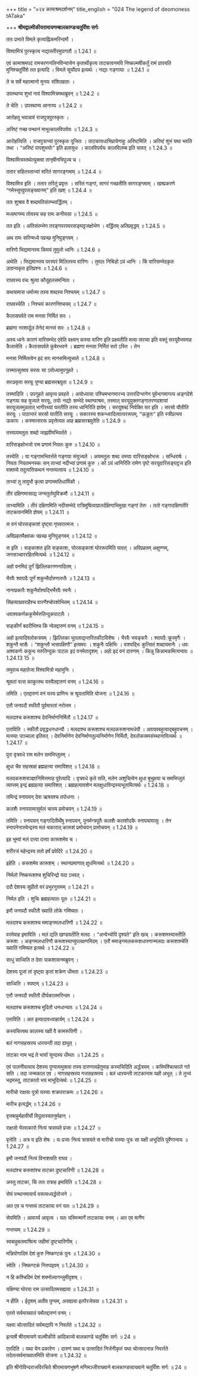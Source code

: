 +++
title = "०२४ कामाश्रमदर्शनम्"
title_english = "024 The legend of deomoness tATaka"

+++
**श्रीमद्वाल्मीकीयरामायणम्बालकाण्डःचतुर्विंशः सर्गः**

ततः प्रभाते विमले कृत्वाह्निकमरिन्दमौ ।

विश्वामित्रं पुरस्कृत्य नद्यास्तीरमुपागतौ ॥ 1.24.1 ॥

एवं कामाश्रमपदं रामचरणनलिनविन्यासेन कृतार्थीकृत्य ताटकावनमपि निष्कल्मषीकर्तुं रामं प्रापयति मुनिश्चतुर्विंशे तत इत्यादि । विमले सूर्योदय इत्यर्थः । नद्याः गङ्गायाः ॥ 1.24.1 ॥

ते च सर्वे महात्मानो मुनयः संशितव्रताः ।

उपस्थाप्य शुभां नावं विश्वामित्रमथाब्रुवन् ॥ 1.24.2 ॥

ते चेति । उपस्थाप्य आनाय्य ॥ 1.24.2 ॥

आरोहतु भवान्नावं राजपुत्रपुरस्कृतः ।

अरिष्टं गच्छ पन्थानं माभूत्कालविपर्ययः ॥ 1.24.3 ॥

आरोहत्विति । राजपुत्राभ्यां पुरस्कृतः पूजितः । ताटकावधाभिप्रायेणाहुः अरिष्टमिति । अरिष्टं शुभं यथा भवति तथा । “अरिष्टं पापशुभयोः” इति हलायुधः । कालविपर्ययः कालविलम्ब इति यावत् ॥ 1.24.3 ॥

विश्वामित्रस्तथेत्युक्त्वा तानृषीनभिपूज्य च ।

ततार सहितस्ताभ्यां सरितं सागरङ्गमाम् ॥ 1.24.4 ॥

विश्वामित्र इति । ततार तरितुं प्रवृत्तः । सरितं गङ्गां, सागरं गच्छतीति सागरङ्गमाम् । खश्प्रकरणे “गमेस्सुप्युपसङ्ख्यानम्” इति खश् ॥ 1.24.4 ॥

ततः शुश्राव वै शब्दमतिसंरम्भवर्द्धितम् ।

मध्यमागम्य तोयस्य सह रामः कनीयसा ॥ 1.24.5 ॥

तत इति । अतिसंरम्भेण तरङ्गपरस्परसङ्घट्टजक्षोभेण । वर्द्धितम् अतिप्रवृद्धम् ॥ 1.24.5 ॥

अथ रामः सरिन्मध्ये पप्रच्छ मुनिपुङ्गवम् ।

वारिणो भिद्यमानस्य किमयं तुमुलो ध्वनिः ॥ 1.24.6 ॥

अथेति । भिद्यमानस्य परस्परं मिलितस्य वारिणः । तुमलः निबिडो ऽयं ध्वनिः । किं वारिसम्भेदकृतः उतान्यकृत इतिप्रश्नः ॥ 1.24.6 ॥

राघवस्य वचः श्रुत्वा कौतूहलसमन्वितः ।

कथयामास धर्मात्मा तस्य शब्दस्य निश्चयम् ॥ 1.24.7 ॥

राघवस्येति । निश्चयं कारणनिश्चयम् ॥ 1.24.7 ॥

कैलासपर्वते राम मनसा निर्मितं सरः ।

ब्रह्मणा नरशार्दूल तेनेदं मानसं सरः ॥ 1.24.8 ॥

अस्य ध्वनेः कारणं वारिसम्भेद एवेति वक्ष्यन् कस्या वारिण इति प्रक्ष्यतीति मत्वा सरय्वा इति वक्तुं सरयूवैभवमाह कैलासेति । कैलासपर्वते कुबेरभवने । ब्रह्मणा मनसा निर्मितं सरो ऽस्ति । तेन

मनसा निर्मितत्वेन इदं सरः मानसमित्युच्यते ॥ 1.24.8 ॥

तस्मात्सुस्राव सरसः सा ऽयोध्यामुपगूहते ।

सरःप्रवृत्ता सरयूः पुण्या ब्रह्मसरश्च्युता ॥ 1.24.9 ॥

तस्मादिति । उपगूहते आवृत्य प्रवहते । अयोध्यायाः पश्चिमभागमारभ्य उत्तरदिग्भागेन पूर्वभागमागत्य अङ्गदेशे गङ्गया सह युज्यते सरयूः, तयोः नद्योः सम्भेदे स्थाण्वाश्रमः, तस्मात् सरयूयुक्तगङ्गातरणदशायां सरयूजलमुन्नतात् भागीरथ्यां पततीति तस्य ध्वनिरिति ज्ञयेम् । सरयूशब्दं निर्वक्ति सर इति । सरसो यौतीति सरयूः । पाठान्तरं सरसो यातीति सरयूः । सकारस्य शकन्ध्वादित्वात्पररूपम्, “ऊङुतः” इति स्त्रीप्रत्यय ऊकारः । कस्मात्सरसः प्रवृत्तेत्यत आह ब्रह्मसरश्च्युतेति ॥ 1.24.9 ॥

तस्यायमतुलः शब्दो जाह्नवीमभिवर्तते ।

वारिसङ्क्षोभजो राम प्रणामं नियतः कुरु ॥ 1.24.10 ॥

तस्येति । या गङ्गामभिवर्त्तते गङ्गया संयुज्यते । अयमतुलः शब्दः तस्याः वारिसङ्क्षोभजः । सन्धिरार्षः । नियतः नियतमनस्कः सन् ताभ्यां नदीभ्यां प्रणामं कुरु । को ऽयं ध्वनिरिति रामेण पृष्टे सरयूवारिसङ्घट्टज इति वक्तव्ये तदुत्पत्तिकथनं नन्तव्यत्वाय ॥ 1.24.10 ॥

ताभ्यां तु तावुभौ कृत्वा प्रणाममतिधार्मिकौ ।

तीरं दक्षिणमासाद्य जग्मतुर्लघुविक्रमौ ॥ 1.24.11 ॥

ताभ्यामिति । तीरं दक्षिणमिति नदीसम्भेदे रात्रिमुषित्वाप्रातर्दक्षिणाभिमुखा गङ्गां तेरुः । ततो गङ्गादक्षिणतीरे ताटकावनमिति ज्ञेयम् ॥ 1.24.11 ॥

स वनं घोरसङ्काशं दृष्ट्वा नृपवरात्मजः ।

अविप्रहतमैक्ष्वाकः पप्रच्छ मुनिपुङ्गवम् ॥ 1.24.12 ॥

स इति । सङ्काशत इति सङ्काशः, घोरसङ्काशं घोररूपमिति यावत् । अविप्रहतम् अक्षुण्णम्, जनसञ्चाररहितमित्यर्थः ॥ 1.24.12 ॥

अहो वनमिदं दुर्गं झिल्लिकागणनादितम् ।

भैरवैः श्वापदैः पूर्णं शकुन्तैर्दारुणारुतैः ॥ 1.24.13 ॥

नानाप्रकारैः शकुनैर्वाश्यद्भिर्भैरवैः स्वनैः ।

सिंहव्याघ्रवराहैश्च वारणैश्चोपशोभितम् ॥ 1.24.14 ॥

धवाश्वकर्णककुभैर्मरुतिन्दुकपाटलैः ।

सङ्कीर्णं बदरीभिश्च किं न्वेतद्दारुणं वनम् ॥ 1.24.15 ॥

अहो इत्यादिश्लोकत्रयम् । झिल्लिका भूतलाद्यन्तरितकीटविशेषः । भैरवैः भयङ्करैः । श्वापदैः क्रूरमृगैः । शकुन्तै भासैः । “शकुन्तौ भासपक्षिणौ” इत्यमरः । शकुनैः पक्षिभिः । वाश्यद्भिः कुत्सितं शब्दायमानैः । धवः अश्वकर्णः ककुभः मरुतिन्दुकः पाटलः इदं वनमेतादृशम् । अहो इदं वनं दारुणम् । किन्नु किन्नामकमित्यन्वयः ॥ 1.24.13 15 ॥

तमुवाच महातेजा विश्वामित्रो महामुनिः ।

श्रूयतां वत्स काकुत्स्थ यस्यैतद्दारुणं वनम् ॥ 1.24.16 ॥

तमिति । एतद्दारुणं वनं यस्य प्राणिनः स श्रूयतामिति योजना ॥ 1.24.16 ॥

एतौ जनपदौ स्फीतौ पूर्वमास्तां नरोत्तम ।

मलदाश्च करूशाश्च देवनिर्माणनिर्मितौ ॥ 1.24.17 ॥

एताविति । स्फीतौ प्रवृद्धधनधान्यौ । मलदाश्च करूशाश्च मलदकरूशनामधेयौ । अवयवबहुत्वाद्बहुवचनम् । मत्स्याः पाञ्चाला इतिवत् । देवनिर्माणेन देवनिर्माणतुल्यनिर्माणेन निर्मितौ, देवलोकसमसंस्थानावित्यर्थः ॥ 1.24.17 ॥

पुरा वृत्रवधे राम मलेन समभिप्लुतम् ।

क्षुधा चैव सहस्राक्षं ब्रह्महत्या समाविशत् ॥ 1.24.18 ॥

मलदकरूशसञ्ज्ञानिमित्तमाह पुरेत्यादि । वृत्रवधे कृते सति, मलेन अशुचित्वेन क्षुधा बुभुक्षया च समभिप्लुतं व्याप्तम् इन्द्रं ब्रह्महत्या समाविशत् । ब्रह्महत्यावशेन मलक्षुधाविन्द्रस्याभूतामित्यर्थः ॥ 1.24.18 ॥

तमिन्द्रं स्नापयन् देवा ऋषयश्च तपोधनाः ।

कलशैः स्नापयामासुर्मलं चास्य प्रमोचयन् ॥ 1.24.19 ॥

तमिति । स्नापयन् गङ्गादितीर्थेषु स्नापयन्, पुनर्मन्त्रपूतैः कलशैः कलशोदकैः स्नापयामासुः । तेन स्नापनेनास्येन्द्रस्य मलं चकारात् कारूशं प्रमोचयन् प्रामोचयन् ॥ 1.24.19 ॥

इह भूम्यां मलं दत्त्वा दत्त्वा कारूशमेव च ।

शरीरजं महेन्द्रस्य ततो हर्षं प्रपेदिरे ॥ 1.24.20 ॥

इहेति । करूशमेव कारूशम् । स्थानप्रमाणात् क्षुधमित्यर्थः ॥ 1.24.20 ॥

निर्मलो निष्करूशश्च शुचिरिन्द्रो यदा ऽभवत् ।

ददौ देशस्य सुप्रीतो वरं प्रभुरनुत्तमम् ॥ 1.24.21 ॥

निर्मल इति । शुचिः ब्रह्महत्यातः पूतः ॥ 1.24.21 ॥

इमौ जनपदौ स्फीतौ ख्यातिं लोके गमिष्यतः ।

मलदाश्च करूशाश्च ममाङ्गमलधारिणौ ॥ 1.24.22 ॥

वरमेवाह इमाविति । मलं द्यति खण्डयतीति मलदः । “अन्येभ्योपि दृश्यते” इति खच् । करूशमस्यास्तीति करूशः । अङ्गमलधारिणौ करूशस्याप्युपलक्षणमिदम् । एतौ ममाङ्गमलकरूशधारणान्मलदाः करूशाश्चेति ख्यातिं गमिष्यत इत्यर्थः ॥ 1.24.22 ॥

साधु साध्विति त देवाः पाकशासनमब्रुवन् ।

देशस्य पूजां तां दृष्ट्वा कृतां शक्रेण धीमता ॥ 1.24.23 ॥

साध्विति । स्पष्टम् ॥ 1.24.23 ॥

एतौ जनपदौ स्फीतौ दीर्घकालमरिन्दम ।

मलदाश्च करूशाश्च मुदितौ धनधान्यतः ॥ 1.24.24 ॥

एताविति । अत इत्यादावध्याहार्यम् ॥ 1.24.24 ॥

कस्यचित्त्वथ कालस्य यक्षी वै कामरूपिणी ।

बलं नागसहस्रस्य धारयन्ती तदा ह्यभूत् ।

ताटका नाम भद्रं ते भार्या सुन्दस्य धीमतः ॥ 1.24.25 ॥

एवं पालनीयत्वाय देशस्य पुण्यत्वमुक्त्वा तस्य दारुणत्वहेतुमाह कस्यचिदिति अर्द्धत्रयम् । कस्मिंश्चित्काले गते सति । तदा जन्मकाल एव । नागसहस्रस्य गजसहस्रस्य । बलं धारयन्ती ताटकानाम यक्षी अभूत् । ते तुभ्यं भद्रमस्तु, ताटकातो भयं माभूदित्यर्थः ॥ 1.24.25 ॥

मारीचो राक्षसः पुत्रो यस्याः शक्रपराक्रमः ॥ 1.24.26 ॥

मारीच इत्यर्द्धम् ॥ 1.24.26 ॥

वृत्तबाहुर्महावीर्यो विपुलास्यतनुर्महान् ।

राक्षसो भैरवाकारो नित्यं त्रासयते प्रजाः ॥ 1.24.27 ॥

वृत्तेति । अत्र य इति शेषः । यः प्रजाः नित्यं त्रासयते स मारीचो यस्याः पुत्रः सा यक्षी अभूदिति पूर्वेणान्वयः ॥ 1.24.27 ॥

इमौ जनपदौ नित्यं विनाशयति राघव ।

मलदांश्च करूशांश्च ताटका दुष्टचारिणी ॥ 1.24.28 ॥

अस्तु ताटका, किं ततः तत्राह इमाविति ॥ 1.24.28 ॥

सेयं पन्थानमावार्य वसत्यध्यर्द्धयोजने ।

अत एव च गन्तव्यं ताटकाया वनं यतः ॥ 1.24.29 ॥

सेयमिति । आवार्य्य आवृत्य । यतः यस्मिन्मार्गे ताटकायाः वनम् । अत एव मार्गेण

गन्तव्यम् ॥ 1.24.29 ॥

स्वबाहुबलमाश्रित्य जहीमां दुष्टचारिणीम् ।

मन्नियोगादिमं देशं कुरु निष्कण्टकं पुनः ॥ 1.24.30 ॥

स्वेति । निष्कण्टकं निरुपद्रवम् ॥ 1.24.30 ॥

न हि कश्चिदिमं देशं शक्नोत्यागन्तुमीदृशम् ।

यक्षिण्या घोरया राम उत्सादितमसह्यया ॥ 1.24.31 ॥

न हीति । ईदृशम् अतीव पुण्यम्, असह्यया इतरैरजेयया ॥ 1.24.31 ॥

एतत्ते सर्वमाख्यातं यथैतद्दारुणं वनम् ।

यक्ष्या चोत्सादितं सर्वमद्यापि न निवर्तते ॥ 1.24.32 ॥

इत्यार्षे श्रीरामायणे वाल्मीकीये आदिकाव्ये बालकाण्डे चतुर्विंशः सर्गः ॥ 24 ॥

एतदिति । यथा येन प्रकारेण । दारुणं यथा च उत्सादितं निर्जनीकृतं यथा चोत्सादनान्न निवर्त्तते तदेतत्सर्वमाख्यातमिति योजना ॥ 1.24.32 ॥

इति श्रीगोविन्दराजविरचिते श्रीरामायणभूषणे मणिमञ्जीराख्याने बालकाण्डव्याख्याने चतुर्विंशः सर्गः ॥ 24 ॥
